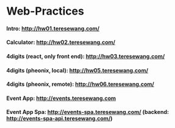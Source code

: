 # Web-Practices
#### Intro: http://hw01.teresewang.com/
#### Calculator: http://hw02.teresewang.com/
#### 4digits (react, only front end): http://hw03.teresewang.com/
#### 4digits (pheonix, local): http://hw05.teresewang.com/
#### 4digits (pheonix, remote): http://hw06.teresewang.com/
#### Event App: http://events.teresewang.com
#### Event App Spa: http://events-spa.teresewang.com/ (backend: http://events-spa-api.teresewang.com/)
